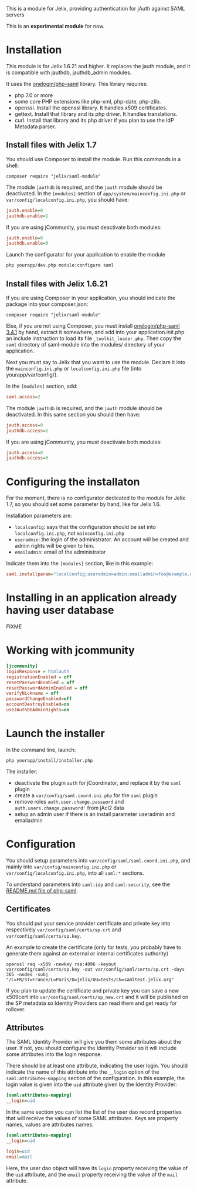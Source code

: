 This is a module for Jelix, providing authentication for jAuth against SAML servers 

This is an **experimental module** for now.

Installation
============

This module is for Jelix 1.6.21 and higher. It replaces the jauth module,
and it is compatible with jauthdb, jauthdb_admin modules.

It uses the [onelogin/php-saml](https://github.com/onelogin/php-saml/) library. This 
library requires:

- php 7.0 or more
- some core PHP extensions like php-xml, php-date, php-zlib.
- openssl. Install the openssl library. It handles x509 certificates.
- gettext. Install that library and its php driver. It handles translations.
- curl. Install that library and its php driver if you plan to use the IdP Metadata parser.

Install files with Jelix 1.7
----------------------------

You should use Composer to install the module. Run this commands in a shell:
                                               
```
composer require "jelix/saml-module"
```

The module `jauthdb` is required, and the `jauth` module should be deactivated.
In the `[modules]` section of `app/system/mainconfig.ini.php` or `var/config/localconfig.ini.php`,
you should have:

```ini
jauth.enable=0
jauthdb.enable=1
```

If you are using jCommunity, you must deactivate both modules:

```ini
jauth.enable=0
jauthdb.enable=0
```


Launch the configurator for your application to enable the module

```bash
php yourapp/dev.php module:configure saml
```

Install files with Jelix 1.6.21
-------------------------------

If you are using Composer in your application, you should indicate the package
into your composer.json:
                                               
```
composer require "jelix/saml-module"
```

Else, if you are not using Composer, you must install [onelogin/php-saml 3.4.1](https://github.com/onelogin/php-saml/releases/tag/3.4.1) 
by hand, extract it somewhere, and add into your application.init.php
an include instruction to load its file `_toolkit_loader.php`. Then copy the `saml` 
directory of saml-module into the modules/ directory of your application.

Next you must say to Jelix that you want to use the module. Declare
it into the `mainconfig.ini.php` or `localconfig.ini.php` file (into yourapp/var/config/).

In the `[modules]` section, add:

```ini
saml.access=2
```

The module `jauthdb` is required, and the `jauth` module should be deactivated.
In this same section you should then have:

```ini
jauth.access=0
jauthdb.access=1
```

If you are using jCommunity, you must deactivate both modules:

```ini
jauth.access=0
jauthdb.access=0
```


Configuring the installaton
===========================

For the moment, there is no configurator dedicated to the module for Jelix 1.7, 
so you should set some parameter by hand, like for Jelix 1.6.

Installation parameters are:

- `localconfig`: says that the configuration should be set into `localconfig.ini.php`, not `mainconfig.ini.php`
- `useradmin`: the login of the administrator. An account will be created and
   admin rights will be given to him.
-  `emailadmin`: email of the administrator

Indicate them into the `[modules]` section, like in this example:

```ini
saml.installparam="localconfig;useradmin=admin;emailadmin=foo@example.com"
```

Installing in an application already having user database
=========================================================

FIXME

Working with jcommunity
========================

```ini
[jcommunity]
loginResponse = htmlauth
registrationEnabled = off
resetPasswordEnabled = off
resetPasswordAdminEnabled = off
verifyNickname = off
passwordChangeEnabled=off
accountDestroyEnabled=on
useJAuthDbAdminRights=on

```


Launch the installer
=====================

In the command line, launch:

```
php yourapp/install/installer.php
```

The installer:

- deactivate the plugin `auth` for jCoordinator, and replace it by the `saml` plugin
- create a `var/config/saml.coord.ini.php` for the `saml` plugin
- remove roles `auth.user.change.password` and `auth.users.change.password'` from jAcl2 data
- setup an admin user if there is an install parameter useradmin and emailadmin


Configuration
=============

You should setup parameters into `var/config/saml/saml.coord.ini.php`, and
mainly into `var/config/mainconfig.ini.php` or `var/config/localconfig.ini.php`,
into all `saml:*` sections.

To understand parameters into `saml:idp` and `saml:security`, see
the [README.md file of php-saml](https://github.com/onelogin/php-saml/blob/3.4.1/README.md).


Certificates
------------

You should put your service provider certificate and private key into 
respectively `var/config/saml/certs/sp.crt` and `var/config/saml/certs/sp.key`.

An example to create the certificate (only for tests, you probably have to generate
them against an external or internal certificates authority)

```
openssl req -x509 -newkey rsa:4096 -keyout var/config/saml/certs/sp.key -out var/config/saml/certs/sp.crt -days 365 -nodes -subj "/C=FR/ST=France/L=Paris/O=jelix/OU=tests/CN=samltest.jelix.org"
```

If you plan to update the certificate and private key you can save a new 
x509cert into `var/config/saml/certs/sp_new.crt` and it will be published on the 
SP metadata so Identity Providers can read them and get ready for rollover.

Attributes
----------

The SAML Identity Provider will give you them some attributes about the user.
If not, you should configure the Identity Provider so it will include some
attributes into the login response.


There should be at least one attribute, indicating the user login. You should
indicate the name of this attribute into the `__login` option of the `saml:attributes-mapping`
section of the configuration. In this example, the login value is given into
the `uid` attribute given by the Identity Provider:
                             
```ini
[saml:attributes-mapping]
__login=uid
```

In the same section you can list the list of the user dao record properties that
will receive the values of some SAML attributes. Keys are property names, values
are attributes names.

```ini
[saml:attributes-mapping]
__login=uid

login=uid
email=mail

```

Here, the user dao object will have its `login` property receiving the value
of the `uid` attribute, and the  `email` property receiving the value
of the `mail` attribute.
